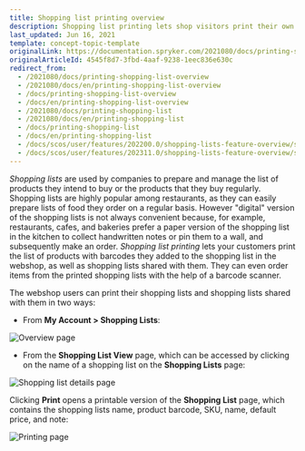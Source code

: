```yaml
---
title: Shopping list printing overview
description: Shopping list printing lets shop visitors print their own shopping lists and shopping lists shared with them from their account or the Shopping list view page.
last_updated: Jun 16, 2021
template: concept-topic-template
originalLink: https://documentation.spryker.com/2021080/docs/printing-shopping-list-overview
originalArticleId: 4545f8d7-3fbd-4aaf-9238-1eec836e630c
redirect_from:
  - /2021080/docs/printing-shopping-list-overview
  - /2021080/docs/en/printing-shopping-list-overview
  - /docs/printing-shopping-list-overview
  - /docs/en/printing-shopping-list-overview
  - /2021080/docs/printing-shopping-list
  - /2021080/docs/en/printing-shopping-list
  - /docs/printing-shopping-list
  - /docs/en/printing-shopping-list
  - /docs/scos/user/features/202200.0/shopping-lists-feature-overview/shopping-list-printing-overview.html
  - /docs/scos/user/features/202311.0/shopping-lists-feature-overview/shopping-list-printing-overview.html
---
```


*Shopping lists* are used by companies to prepare and manage the list of products they intend to buy or the products that they buy regularly. Shopping lists are highly popular among restaurants, as they can easily prepare lists of food they order on a regular basis. However "digital" version of the shopping lists is not always convenient because, for example, restaurants, cafes, and bakeries prefer a paper version of the shopping list in the kitchen to collect handwritten notes or pin them to a wall, and subsequently make an order. *Shopping list printing* lets your customers print the list of products with barcodes they added to the shopping list in the webshop, as well as shopping lists shared with them. They can even order items from the printed shopping lists with the help of a barcode scanner.


The webshop users can print their shopping lists and shopping lists shared with them in two ways:

* From **My Account&nbsp;<span aria-label="and then">></span> Shopping Lists**:

![Overview page](https://spryker.s3.eu-central-1.amazonaws.com/docs/Features/Shopping+List/Print+Shopping+List/Printing+a+Shopping+List+Feature+Overview/actions-overview-page.png)

* From the **Shopping List View** page, which can be accessed by clicking on the name of a shopping list on the **Shopping Lists** page:

![Shopping list details page](https://spryker.s3.eu-central-1.amazonaws.com/docs/Features/Shopping+List/Print+Shopping+List/Printing+a+Shopping+List+Feature+Overview/shopping-list-details-page.png)

Clicking **Print** opens a printable version of the **Shopping List** page, which contains the shopping lists name, product barcode, SKU, name, default price, and note:

![Printing page](https://spryker.s3.eu-central-1.amazonaws.com/docs/Features/Shopping+List/Print+Shopping+List/Printing+a+Shopping+List+Feature+Overview/print.png)
